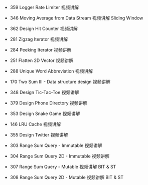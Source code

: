 - 359 Logger Rate Limiter 视频讲解
- 346 Moving Average from Data Stream 视频讲解 Sliding Window
- 362 Design Hit Counter 视频讲解
- 281 Zigzag Iterator 视频讲解
- 284 Peeking Iterator 视频讲解
- 251 Flatten 2D Vector 视频讲解
- 288 Unique Word Abbreviation 视频讲解
- 170 Two Sum III - Data structure design 视频讲解
- 348 Design Tic-Tac-Toe 视频讲解
- 379 Design Phone Directory 视频讲解
  
- 353 Design Snake Game 视频讲解
- 146 LRU Cache 视频讲解
- 355 Design Twitter 视频讲解
- 303 Range Sum Query - Immutable 视频讲解
- 304 Range Sum Query 2D - Immutable 视频讲解
- 307 Range Sum Query - Mutable 视频讲解 BIT & ST
- 308 Range Sum Query 2D - Mutable 视频讲解 BIT & ST